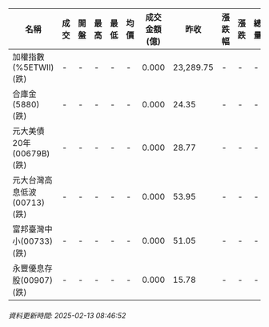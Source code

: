 | 名稱 | 成交 | 開盤 | 最高 | 最低 | 均價 | 成交金額(億) | 昨收 | 漲跌幅 | 漲跌 | 總量 | 昨量 | 振幅 |
| -------- | -------- | -------- | -------- |-------- | -------- | -------- |-------- |-------- |-------- | -------- | -------- |-------- |
|加權指數(%5ETWII) (跌)|-|-|-|-|-|0.000|23,289.75|-|-|-|-|0.00%|
|合庫金(5880) (跌)|-|-|-|-|-|0.000|24.35|-|-|-|-|0.00%|
|元大美債20年(00679B) (跌)|-|-|-|-|-|0.000|28.77|-|-|-|-|0.00%|
|元大台灣高息低波(00713) (跌)|-|-|-|-|-|0.000|53.95|-|-|-|-|0.00%|
|富邦臺灣中小(00733) (跌)|-|-|-|-|-|0.000|51.05|-|-|-|-|0.00%|
|永豐優息存股(00907) (跌)|-|-|-|-|-|0.000|15.78|-|-|-|-|0.00%|
###### 資料更新時間: 2025-02-13 08:46:52